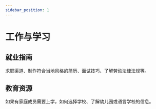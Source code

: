 ```yaml
---
sidebar_position: 1
---
```


# 工作与学习

## 就业指南

求职渠道、制作符合当地风格的简历、面试技巧、了解劳动法律法规等。

## 教育资源

如果有家庭成员需要上学，如何选择学校、了解幼儿园或语言学校的信息。

